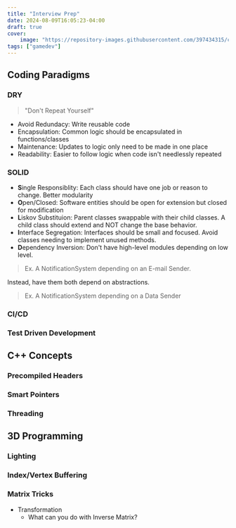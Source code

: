 ```yaml
---
title: "Interview Prep"
date: 2024-08-09T16:05:23-04:00
draft: true
cover:
    image: "https://repository-images.githubusercontent.com/397434315/c85b3065-4b1f-477b-ab17-7dd6222fe99e"
tags: ["gamedev"]
---
```


## Coding Paradigms 

### DRY

> "Don't Repeat Yourself"

- Avoid Redundacy: Write reusable code
- Encapsulation: Common logic should be encapsulated in functions/classes
- Maintenance: Updates to logic only need to be made in one place
- Readability: Easier to follow logic when code isn't needlessly repeated

### SOLID

- **S**ingle Responsiblity: Each class should have one job or reason to change. Better modularity
- **O**pen/Closed: Software entities should be open for extension but closed for modification
- **L**iskov Substituion: Parent classes swappable with their child classes. A child class should extend and NOT change the base behavior.
- **I**nterface Segregation: Interfaces should be small and focused. Avoid classes needing to implement unused methods.
- **D**ependency Inversion: Don't have high-level modules depending on low level. 

> Ex. A NotificationSystem depending on an E-mail Sender.

Instead, have them both depend on abstractions.

> Ex. A NotificationSystem depending on a Data Sender 

### CI/CD

### Test Driven Development

## C++ Concepts

### Precompiled Headers

### Smart Pointers

### Threading 

## 3D Programming

### Lighting

### Index/Vertex Buffering

### Matrix Tricks 

- Transformation
   - What can you do with Inverse Matrix?

